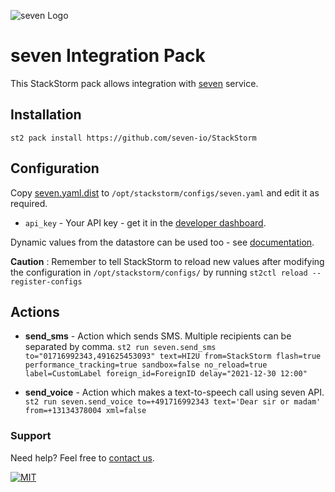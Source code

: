 ![](https://www.seven.io/wp-content/uploads/Logo.svg "seven Logo")

# seven Integration Pack

This StackStorm pack allows integration with [seven](https://www.seven.io/) service.

## Installation

`st2 pack install https://github.com/seven-io/StackStorm`

## Configuration

Copy [seven.yaml.dist](seven.yaml.dist) to `/opt/stackstorm/configs/seven.yaml` and edit
it as required.

- ``api_key`` - Your API key - get it in
  the [developer dashboard](https://app.seven.io/developer).

Dynamic values from the datastore can be used too -
see [documentation](https://docs.stackstorm.com/reference/pack_configs.html).

**Caution** : Remember to tell StackStorm to reload new values after modifying the
configuration in `/opt/stackstorm/configs/` by running `st2ctl reload --register-configs`

## Actions

- **send_sms** - Action which sends SMS. Multiple recipients can be separated by comma.
  `st2 run seven.send_sms to="01716992343,491625453093" text=HI2U from=StackStorm flash=true performance_tracking=true sandbox=false no_reload=true label=CustomLabel foreign_id=ForeignID delay="2021-12-30 12:00"`

- **send_voice** - Action which makes a text-to-speech call using seven API.
  `st2 run seven.send_voice to=+491716992343 text='Dear sir or madam' from=+13134378004 xml=false`

### Support

Need help? Feel free to [contact us](https://www.seven.io/en/company/contact/).

[![MIT](https://img.shields.io/badge/License-MIT-teal.svg)](LICENSE)
